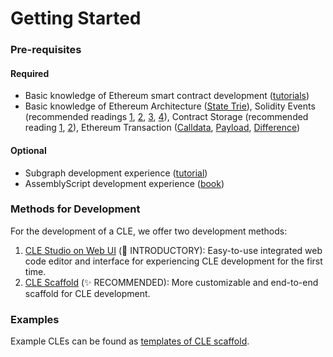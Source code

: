 # Getting Started

### Pre-requisites

#### Required

* Basic knowledge of Ethereum smart contract development ([tutorials](https://ethereum.org/en/developers/tutorials/))
* Basic knowledge of Ethereum Architecture ([State Trie](https://medium.com/@eiki1212/ethereum-state-trie-architecture-explained-a30237009d4e)), Solidity Events (recommended readings [1](https://consensys.net/blog/developers/guide-to-events-and-logs-in-ethereum-smart-contracts/), [2](https://medium.com/mycrypto/understanding-event-logs-on-the-ethereum-blockchain-f4ae7ba50378), [3](https://thegraph.com/blog/event-driven-development-unlocking-optimized-dapps-and-subgraphs/), [4](https://mirror.xyz/spacesailor.eth/LEe2yoLoqy97BWHyO6J65XhnG8t33Nmvz\_Vsa3ve7rY)), Contract Storage (recommended reading [1](https://docs.soliditylang.org/en/v0.8.17/internals/layout\_in\_storage.html), [2](https://degatchi.com/articles/low\_level\_guide\_to\_soliditys\_storage\_management)), Ethereum Transaction ([Calldata](https://www.quicknode.com/guides/ethereum-development/transactions/ethereum-transaction-calldata), [Payload](https://oxpampam.hashnode.dev/ethereum-transaction-payload-explained), [Difference](https://ethereum.stackexchange.com/questions/127048/calldata-and-payload-for-multiple-calls))

#### Optional

* Subgraph development experience ([tutorial](https://thegraph.academy/developers/defining-a-subgraph/))
* AssemblyScript development experience ([book](https://www.assemblyscript.org/concepts.html))

### Methods for Development

For the development of a CLE, we offer two development methods:

1. [CLE Studio on Web UI](1.-zkgraph-studio-ui.md) (🐣 INTRODUCTORY): Easy-to-use integrated web code editor and interface for experiencing CLE development for the first time.
2. [CLE Scaffold](2.-zkgraph-scaffold.md) (✨ RECOMMENDED): More customizable and end-to-end scaffold for CLE development.

### Examples

Example CLEs can be found as [templates of CLE scaffold](https://github.com/ora-io/cle/tree/main/templates).
